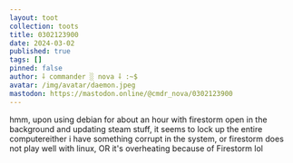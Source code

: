 ```yaml
---
layout: toot
collection: toots
title: 0302123900
date: 2024-03-02
published: true
tags: []
pinned: false
author: ⸸ commander ░ nova ⸸ :~$
avatar: /img/avatar/daemon.jpeg
mastodon: https://mastodon.online/@cmdr_nova/0302123900
---
```


hmm, upon using debian for about an hour with firestorm open in the background and updating steam stuff, it seems to lock up the entire computereither i have something corrupt in the system, or firestorm does not play well with linux, OR it's overheating because of Firestorm lol

